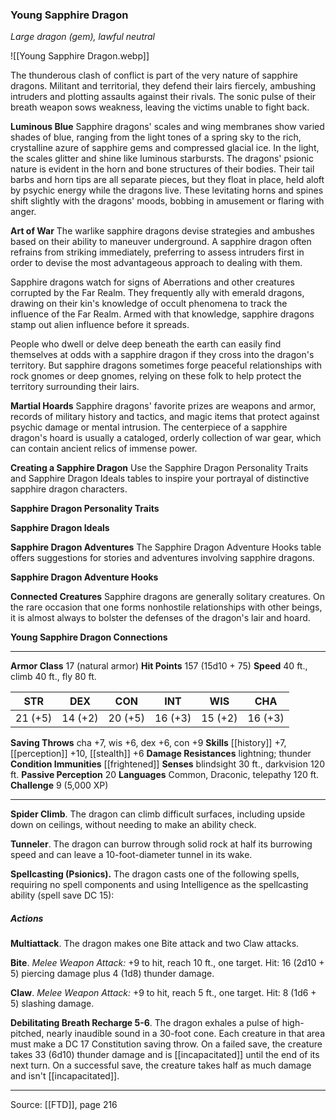 ### Young Sapphire Dragon
_Large dragon (gem), lawful neutral_

![[Young Sapphire Dragon.webp]]

The thunderous clash of conflict is part of the very nature of sapphire dragons. Militant and territorial, they defend their lairs fiercely, ambushing intruders and plotting assaults against their rivals. The sonic pulse of their breath weapon sows weakness, leaving the victims unable to fight back.


**Luminous Blue** Sapphire dragons' scales and wing membranes show varied shades of blue, ranging from the light tones of a spring sky to the rich, crystalline azure of sapphire gems and compressed glacial ice. In the light, the scales glitter and shine like luminous starbursts. The dragons' psionic nature is evident in the horn and bone structures of their bodies. Their tail barbs and horn tips are all separate pieces, but they float in place, held aloft by psychic energy while the dragons live. These levitating horns and spines shift slightly with the dragons' moods, bobbing in amusement or flaring with anger.


**Art of War** The warlike sapphire dragons devise strategies and ambushes based on their ability to maneuver underground. A sapphire dragon often refrains from striking immediately, preferring to assess intruders first in order to devise the most advantageous approach to dealing with them.

Sapphire dragons watch for signs of Aberrations and other creatures corrupted by the Far Realm. They frequently ally with emerald dragons, drawing on their kin's knowledge of occult phenomena to track the influence of the Far Realm. Armed with that knowledge, sapphire dragons stamp out alien influence before it spreads.

People who dwell or delve deep beneath the earth can easily find themselves at odds with a sapphire dragon if they cross into the dragon's territory. But sapphire dragons sometimes forge peaceful relationships with rock gnomes or deep gnomes, relying on these folk to help protect the territory surrounding their lairs.


**Martial Hoards** Sapphire dragons' favorite prizes are weapons and armor, records of military history and tactics, and magic items that protect against psychic damage or mental intrusion. The centerpiece of a sapphire dragon's hoard is usually a cataloged, orderly collection of war gear, which can contain ancient relics of immense power.


**Creating a Sapphire Dragon** Use the Sapphire Dragon Personality Traits and Sapphire Dragon Ideals tables to inspire your portrayal of distinctive sapphire dragon characters.

**Sapphire Dragon Personality Traits** 


**Sapphire Dragon Ideals** 



**Sapphire Dragon Adventures** The Sapphire Dragon Adventure Hooks table offers suggestions for stories and adventures involving sapphire dragons.

**Sapphire Dragon Adventure Hooks** 


**Connected Creatures** Sapphire dragons are generally solitary creatures. On the rare occasion that one forms nonhostile relationships with other beings, it is almost always to bolster the defenses of the dragon's lair and hoard.


**Young Sapphire Dragon Connections** 






---

**Armor Class** 17 (natural armor)
**Hit Points** 157 (15d10 + 75)
**Speed** 40 ft., climb 40 ft., fly 80 ft.

| STR     | DEX     | CON     | INT     | WIS     | CHA     |
|---------|---------|---------|---------|---------|---------|
| 21 (+5) | 14 (+2) | 20 (+5) | 16 (+3) | 15 (+2) | 16 (+3) |

**Saving Throws** cha +7, wis +6, dex +6, con +9
**Skills** [[history]] +7, [[perception]] +10, [[stealth]] +6
**Damage Resistances** lightning; thunder
**Condition Immunities** [[frightened]]
**Senses** blindsight 30 ft., darkvision 120 ft.
**Passive Perception** 20
**Languages** Common, Draconic, telepathy 120 ft.
**Challenge** 9 (5,000 XP)

---

**Spider Climb**. The dragon can climb difficult surfaces, including upside down on ceilings, without needing to make an ability check.

**Tunneler**. The dragon can burrow through solid rock at half its burrowing speed and can leave a 10-foot-diameter tunnel in its wake.

**Spellcasting (Psionics).** The dragon casts one of the following spells, requiring no spell components and using Intelligence as the spellcasting ability (spell save DC 15):

##### Actions
**Multiattack**. The dragon makes one Bite attack and two Claw attacks.

**Bite**. _Melee Weapon Attack:_ +9 to hit, reach 10 ft., one target. Hit: 16 (2d10 + 5) piercing damage plus 4 (1d8) thunder damage.

**Claw**. _Melee Weapon Attack:_ +9 to hit, reach 5 ft., one target. Hit: 8 (1d6 + 5) slashing damage.

**Debilitating Breath Recharge 5-6**. The dragon exhales a pulse of high-pitched, nearly inaudible sound in a 30-foot cone. Each creature in that area must make a DC 17 Constitution saving throw. On a failed save, the creature takes 33 (6d10) thunder damage and is [[incapacitated]] until the end of its next turn. On a successful save, the creature takes half as much damage and isn't [[incapacitated]].


---

Source: [[FTD]], page 216